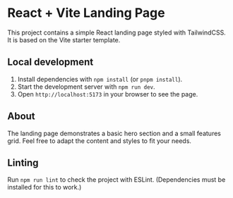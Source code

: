 # React + Vite Landing Page

This project contains a simple React landing page styled with TailwindCSS. It is based on the Vite starter template.

## Local development

1. Install dependencies with `npm install` (or `pnpm install`).
2. Start the development server with `npm run dev`.
3. Open `http://localhost:5173` in your browser to see the page.

## About

The landing page demonstrates a basic hero section and a small features grid. Feel free to adapt the content and styles to fit your needs.

## Linting

Run `npm run lint` to check the project with ESLint. (Dependencies must be installed for this to work.)
